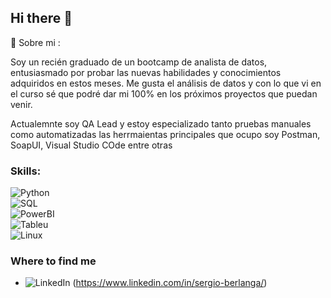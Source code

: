 ## Hi there 👋

<!--
**sergio7719/sergio7719** is a ✨ _special_ ✨ repository because its `README.md` (this file) appears on your GitHub profile.-->

 💬  Sobre mi :

 Soy un recién graduado de un bootcamp de analista de datos, entusiasmado por probar las nuevas habilidades y conocimientos adquiridos en estos meses. Me gusta el análisis de datos y con lo que vi en el curso sé que podré dar mi 100% en los próximos proyectos que puedan venir.

 Actualemnte soy QA Lead y estoy especializado tanto pruebas manuales como automatizadas las herrmaientas principales que ocupo soy Postman, SoapUI, Visual Studio COde entre otras

### Skills:

![Python](https://img.shields.io/badge/Python-blue)</br>
![SQL](https://img.shields.io/badge/SQL-blue)</br>
![PowerBI](https://img.shields.io/badge/PowerBI-blue)</br>
![Tableu](https://img.shields.io/badge/Tableu-blue)</br>
![Linux](https://img.shields.io/badge/Linux-blue)</br>

  
 ### Where to find me


 - ![LinkedIn](https://img.shields.io/badge/Linkedin/sergio-black) (https://www.linkedin.com/in/sergio-berlanga/)
 
